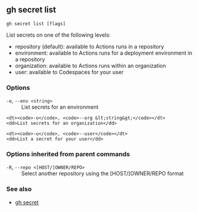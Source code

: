 

## gh secret list

```
gh secret list [flags]
```

List secrets on one of the following levels:
- repository (default): available to Actions runs in a repository
- environment: available to Actions runs for a deployment environment in a repository
- organization: available to Actions runs within an organization
- user: available to Codespaces for your user


### Options


<dl class="flags">
	<dt><code>-e</code>, <code>--env &lt;string&gt;</code></dt>
	<dd>List secrets for an environment</dd>

	<dt><code>-o</code>, <code>--org &lt;string&gt;</code></dt>
	<dd>List secrets for an organization</dd>

	<dt><code>-u</code>, <code>--user</code></dt>
	<dd>List a secret for your user</dd>
</dl>


### Options inherited from parent commands


<dl class="flags">
	<dt><code>-R</code>, <code>--repo &lt;[HOST/]OWNER/REPO&gt;</code></dt>
	<dd>Select another repository using the [HOST/]OWNER/REPO format</dd>
</dl>


### See also

* [gh secret](./gh_secret)
